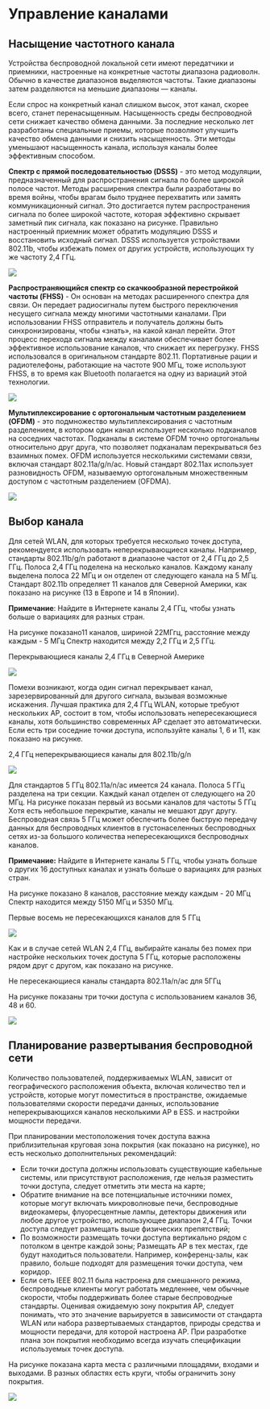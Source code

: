 # Управление каналами

<!-- 12.5.1-->
## Насыщение частотного канала

Устройства беспроводной локальной сети имеют передатчики и приемники, настроенные на конкретные частоты диапазона радиоволн. Обычно в качестве диапазонов выделяются частоты. Такие диапазоны затем разделяются на меньшие диапазоны — каналы.

Если спрос на конкретный канал слишком высок, этот канал, скорее всего, станет перенасыщенным. Насыщенность среды беспроводной сети снижает качество обмена данными. За последние несколько лет разработаны специальные приемы, которые позволяют улучшить качество обмена данными и снизить насыщенность. Эти методы уменьшают насыщенность канала, используя каналы более эффективным способом.

**Спектр с прямой последовательностью (DSSS)** - это метод модуляции, предназначенный для распространения сигнала по более широкой полосе частот. Методы расширения спектра были разработаны во время войны, чтобы врагам было труднее перехватить или замять коммуникационный сигнал. Это достигается путем распространения сигнала по более широкой частоте, которая эффективно скрывает заметный пик сигнала, как показано на рисунке. Правильно настроенный приемник может обратить модуляцию DSSS и восстановить исходный сигнал. DSSS используется устройствами 802.11b, чтобы избежать помех от других устройств, использующих ту же частоту 2,4 ГГц.

![](./assets/12.5.1-1.png)

**Распространяющийся спектр со скачкообразной перестройкой частоты (FHSS)** - Он основан на методах расширенного спектра для связи. Он передает радиосигналы путем быстрого переключения несущего сигнала между многими частотными каналами. При использовании FHSS отправитель и получатель должны быть синхронизированы, чтобы «знать», на какой канал перейти. Этот процесс перехода сигнала между каналами обеспечивает более эффективное использование каналов, что снижает их перегрузку. FHSS использовался в оригинальном стандарте 802.11. Портативные рации и радиотелефоны, работающие на частоте 900 МГц, тоже используют FHSS, в то время как Bluetooth полагается на одну из вариаций этой технологии.

![](./assets/12.5.1-2.png)

**Мультиплексирование с ортогональным частотным разделением (OFDM)** - это подмножество мультиплексирования с частотным разделением, в котором один канал использует несколько подканалов на соседних частотах. Подканалы в системе OFDM точно ортогональны относительно друг друга, что позволяет подканалам перекрываться без взаимных помех. OFDM используется несколькими системами связи, включая стандарт 802.11a/g/n/ac. Новый стандарт 802.11ax использует разновидность OFDM, называемую ортогональным множественным доступом с частотным разделением (OFDMA).

![](./assets/12.5.1-3.png)

<!-- 12.5.2-->
## Выбор канала

Для сетей WLAN, для которых требуется несколько точек доступа, рекомендуется использовать неперекрывающиеся каналы. Например, стандарты 802.11b/g/n работают в диапазоне частот от 2,4 ГГц до 2,5 ГГц. Полоса 2,4 ГГц поделена на несколько каналов. Каждому каналу выделена полоса 22 МГц и он отделен от следующего канала на 5 МГц. Стандарт 802.11b определяет 11 каналов для Северной Америки, как показано на рисунке (13 в Европе и 14 в Японии).

**Примечание**: Найдите в Интернете каналы 2,4 ГГц, чтобы узнать больше о вариациях для разных стран.

На рисунке показано11 каналов, шириной 22МГгц, расстояние между каждым - 5 МГц Спектр находится между 2,2 ГГц и 2,5 ГГц.

Перекрывающиеся каналы 2,4 ГГц в Северной Америке

![](./assets/12.5.2-1.png)

Помехи возникают, когда один сигнал перекрывает канал, зарезервированный для другого сигнала, вызывая возможные искажения. Лучшая практика для 2,4 ГГц WLAN, которые требуют нескольких AP, состоит в том, чтобы использовать непересекающиеся каналы, хотя большинство современных AP сделает это автоматически. Если есть три соседние точки доступа, используйте каналы 1, 6 и 11, как показано на рисунке.

2,4 ГГц неперекрывающиеся каналы для 802.11b/g/n

![](./assets/12.5.2-2.png)

Для стандартов 5 ГГц 802.11a/n/ac имеется 24 канала. Полоса 5 ГГц разделена на три секции. Каждый канал отделен от следующего на 20 МГц. На рисунке показан первый из восьми каналов для частоты 5 ГГц Хотя есть небольшое перекрытие, каналы не мешают друг другу. Беспроводная связь 5 ГГц может обеспечить более быструю передачу данных для беспроводных клиентов в густонаселенных беспроводных сетях из-за большого количества непересекающихся беспроводных каналов.

**Примечание:** Найдите в Интернете каналы 5 ГГц, чтобы узнать больше о других 16 доступных каналах и узнать больше о вариациях для разных стран.

На рисунке показано 8 каналов, расстояние между каждым - 20 МГц Спектр находится между 5150 МГц и 5350 МГц.

Первые восемь не пересекающихся каналов для 5 ГГц

![](./assets/12.5.2-3.png)

Как и в случае сетей WLAN 2,4 ГГц, выбирайте каналы без помех при настройке нескольких точек доступа 5 ГГц, которые расположены рядом друг с другом, как показано на рисунке.

Не пересекающиеся каналы стандарта 802.11a/n/ac для 5ГГц

На рисунке показаны три точки доступа с использованием каналов 36, 48 и 60.

![](./assets/12.5.2-4.png)

<!-- 12.5.3-->
## Планирование развертывания беспроводной сети

Количество пользователей, поддерживаемых WLAN, зависит от географического расположения объекта, включая количество тел и устройств, которые могут поместиться в пространстве, ожидаемые пользователями скорости передачи данных, использование неперекрывающихся каналов несколькими AP в ESS. и настройки мощности передачи.

При планировании местоположения точек доступа важна приблизительная круговая зона покрытия (как показано на рисунке), но есть несколько дополнительных рекомендаций:

- Если точки доступа должны использовать существующие кабельные системы, или присутствуют расположения, где нельзя разместить точки доступа, следует отметить эти места на карте;
- Обратите внимание на все потенциальные источники помех, которые могут включать микроволновые печи, беспроводные видеокамеры, флуоресцентные лампы, детекторы движения или любое другое устройство, использующее диапазон 2,4 ГГц.
Точки доступа следует размещать выше физических препятствий;
- По возможности размещать точки доступа вертикально рядом с потолком в центре каждой зоны;
Размещать AP в тех местах, где будут находиться пользователи. Например, конференц-залы, как правило, больше подходят для размещения точки доступа, чем коридор.
- Если сеть IEEE 802.11 была настроена для смешанного режима, беспроводные клиенты могут работать медленнее, чем обычные скорости, чтобы поддерживать более старые беспроводные стандарты.
Оценивая ожидаемую зону покрытия AP, следует понимать, что это значение варьируется в зависимости от стандарта WLAN или набора развертываемых стандартов, природы средства и мощности передачи, для которой настроена AP. При разработке плана зон покрытия необходимо всегда изучать спецификации используемых точек доступа.

На рисунке показана карта места с различными площадями, входами и выходами. В разных областях есть круги, чтобы ограничить зону покрытия.

![](./assets/12.5.3.png)